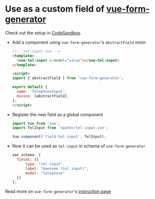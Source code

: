 # Use as a custom field of [vue-form-generator](https://github.com/vue-generators/vue-form-generator)

Check out the setup in [CodeSandbox](https://codesandbox.io/s/vue-tel-input-with-vue-form-generator-q56jg).

- Add a component using `vue-form-generator`'s `abstractField` mixin
  ```html
  <!-- tel-input.vue -->
  <template>
    <vue-tel-input v-model="value"></vue-tel-input>
  </template>

  <script>
  import { abstractField } from 'vue-form-generator';

  export default {
    name: 'TelephoneInput',
    mixins: [abstractField],
  };
  </script>
  ```

- Register the new field as a global component
  ```js
  import Vue from 'vue';
  import TelInput from '<path>/tel-input.vue';

  Vue.component('field-tel-input', TelInput);
  ```

- Now it can be used as `tel-input` in schema of `vue-form-generator`
  ```js
  var schema: {
    fields: [{
        type: "tel-input",
        label: "Awesome (tel input)",
        model: "telephone"
    }]
  };
  ```
Read more on `vue-form-generator`'s [instruction page](https://icebob.gitbooks.io/vueformgenerator/content/fields/custom_fields.html)
